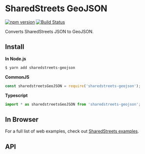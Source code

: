 # SharedStreets GeoJSON

[![npm version](https://badge.fury.io/js/sharedstreets-geojson.svg)](https://badge.fury.io/js/sharedstreets-geojson)
[![Build Status](https://travis-ci.org/sharedstreets/sharedstreets-geojson.svg?branch=master)](https://travis-ci.org/sharedstreets/sharedstreets-geojson)

Converts SharedStreets JSON to GeoJSON.

## Install

**In Node.js**

```bash
$ yarn add sharedstreets-geojson
```

**CommonJS**

```js
const sharedstreetsGeoJSON = require('sharedstreets-geojson');
```

**Typescript**

```js
import * as sharedstreetsGeoJSON from 'sharedstreets-geojson';
```

## In Browser

For a full list of web examples, check out [SharedStreets examples](https://github.com/sharedstreets/sharedstreets-examples).

## API
